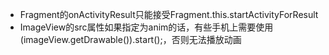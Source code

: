 
- Fragment的onActivityResult只能接受Fragment.this.startActivityForResult
- ImageView的src属性如果指定为anim的话，有些手机上需要使用 (imageView.getDrawable()).start();，否则无法播放动画